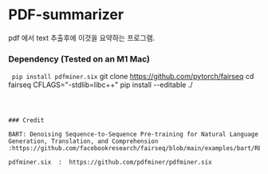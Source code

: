 # PDF-summarizer

pdf 에서 text 추출후에 이것을 요약하는 프로그램.


###  Dependency (Tested on an M1 Mac)


``` pip install pdfminer.six``` 
git clone https://github.com/pytorch/fairseq
cd fairseq
CFLAGS="-stdlib=libc++" pip install --editable ./
``` 



### Credit

BART: Denoising Sequence-to-Sequence Pre-training for Natural Language Generation, Translation, and Comprehension :https://github.com/facebookresearch/fairseq/blob/main/examples/bart/README.md

pdfminer.six  :  https://github.com/pdfminer/pdfminer.six 


